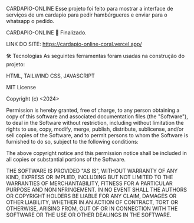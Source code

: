 CARDAPIO-ONLINE Esse projeto foi feito para mostrar a interface de serviços de um cardapio para pedir hambúrgueres e enviar para o whatsapp o pedido.

CARDAPIO-ONLINE 🚀 Finalizado.

LINK DO SITE: https://cardapio-online-coral.vercel.app/

🛠 Tecnologias As seguintes ferramentas foram usadas na construção do projeto:

HTML, TAILWIND CSS, JAVASCRIPT

MIT License

Copyright (c) <2024>

Permission is hereby granted, free of charge, to any person obtaining a copy of this software and associated documentation files (the "Software"), to deal in the Software without restriction, including without limitation the rights to use, copy, modify, merge, publish, distribute, sublicense, and/or sell copies of the Software, and to permit persons to whom the Software is furnished to do so, subject to the following conditions:

The above copyright notice and this permission notice shall be included in all copies or substantial portions of the Software.

THE SOFTWARE IS PROVIDED "AS IS", WITHOUT WARRANTY OF ANY KIND, EXPRESS OR IMPLIED, INCLUDING BUT NOT LIMITED TO THE WARRANTIES OF MERCHANTABILITY, FITNESS FOR A PARTICULAR PURPOSE AND NONINFRINGEMENT. IN NO EVENT SHALL THE AUTHORS OR COPYRIGHT HOLDERS BE LIABLE FOR ANY CLAIM, DAMAGES OR OTHER LIABILITY, WHETHER IN AN ACTION OF CONTRACT, TORT OR OTHERWISE, ARISING FROM, OUT OF OR IN CONNECTION WITH THE SOFTWARE OR THE USE OR OTHER DEALINGS IN THE SOFTWARE.
